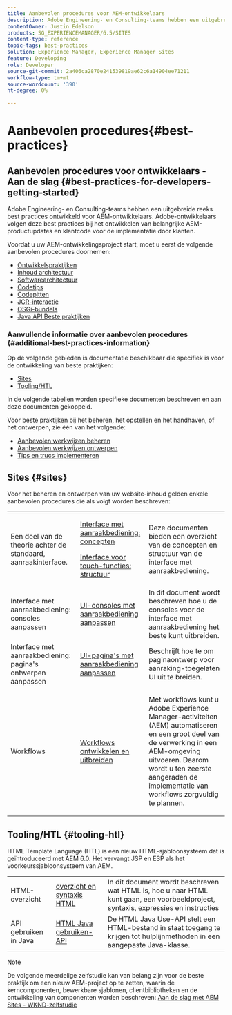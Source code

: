 ```yaml
---
title: Aanbevolen procedures voor AEM-ontwikkelaars
description: Adobe Engineering- en Consulting-teams hebben een uitgebreide reeks best practices ontwikkeld voor AEM-ontwikkelaars.
contentOwner: Justin Edelson
products: SG_EXPERIENCEMANAGER/6.5/SITES
content-type: reference
topic-tags: best-practices
solution: Experience Manager, Experience Manager Sites
feature: Developing
role: Developer
source-git-commit: 2a406ca2870e241539819ae62c6a14904ee71211
workflow-type: tm+mt
source-wordcount: '390'
ht-degree: 0%

---
```


# Aanbevolen procedures{#best-practices}

## Aanbevolen procedures voor ontwikkelaars - Aan de slag {#best-practices-for-developers-getting-started}

Adobe Engineering- en Consulting-teams hebben een uitgebreide reeks best practices ontwikkeld voor AEM-ontwikkelaars. Adobe-ontwikkelaars volgen deze best practices bij het ontwikkelen van belangrijke AEM-productupdates en klantcode voor de implementatie door klanten.

Voordat u uw AEM-ontwikkelingsproject start, moet u eerst de volgende aanbevolen procedures doornemen:

* [Ontwikkelspraktijken](/help/sites-developing/development-practices.md)
* [Inhoud architectuur](/help/sites-developing/content-architecture.md)
* [Softwarearchitectuur](/help/sites-developing/software-architecture.md)
* [Codetips](/help/sites-developing/coding-tips.md)
* [Codepitten](/help/sites-developing/code-pitfalls.md)
* [JCR-interactie](/help/sites-developing/jcr-integration.md)
* [OSGi-bundels](/help/sites-developing/osgi-bundles.md)
* [ Java API Beste praktijken ](https://experienceleague.adobe.com/docs/experience-manager-learn/foundation/development/understand-java-api-best-practices.html)

### Aanvullende informatie over aanbevolen procedures {#additional-best-practices-information}

Op de volgende gebieden is documentatie beschikbaar die specifiek is voor de ontwikkeling van beste praktijken:

* [Sites](#sites)
* [Tooling/HTL](#tooling-htl)

In de volgende tabellen worden specifieke documenten beschreven en aan deze documenten gekoppeld.

Voor beste praktijken bij het beheren, het opstellen en het handhaven, of het ontwerpen, zie één van het volgende:

* [Aanbevolen werkwijzen beheren](/help/sites-administering/administer-best-practices.md)
* [Aanbevolen werkwijzen ontwerpen](/help/sites-authoring/best-practices.md)
* [Tips en trucs implementeren](/help/sites-deploying/best-practices.md)

## Sites {#sites}

Voor het beheren en ontwerpen van uw website-inhoud gelden enkele aanbevolen procedures die als volgt worden beschreven:

<table>
 <tbody>
  <tr>
   <td>Een deel van de theorie achter de standaard, aanraakinterface.</td>
   <td><p><a href="/help/sites-developing/touch-ui-concepts.md">Interface met aanraakbediening: concepten</a></p> <p><a href="/help/sites-developing/touch-ui-structure.md">Interface voor touch-functies: structuur</a></p> </td>
   <td>Deze documenten bieden een overzicht van de concepten en structuur van de interface met aanraakbediening.</td>
  </tr>
  <tr>
   <td>Interface met aanraakbediening: consoles aanpassen </td>
   <td><a href="/help/sites-developing/customizing-consoles-touch.md">UI-consoles met aanraakbediening aanpassen</a></td>
   <td>In dit document wordt beschreven hoe u de consoles voor de interface met aanraakbediening het beste kunt uitbreiden.</td>
  </tr>
  <tr>
   <td>Interface met aanraakbediening: pagina's ontwerpen aanpassen</td>
   <td><a href="/help/sites-developing/customizing-page-authoring-touch.md">UI-pagina's met aanraakbediening aanpassen</a></td>
   <td>Beschrijft hoe te om paginaontwerp voor aanraking-toegelaten UI uit te breiden.</td>
  </tr>
  <tr>
   <td>Workflows</td>
   <td><a href="/help/sites-developing/workflows-best-practices.md">Workflows ontwikkelen en uitbreiden</a></td>
   <td><p>Met workflows kunt u Adobe Experience Manager-activiteiten (AEM) automatiseren en een groot deel van de verwerking in een AEM-omgeving uitvoeren. Daarom wordt u ten zeerste aangeraden de implementatie van workflows zorgvuldig te plannen.</p> </td>
  </tr>
 </tbody>
</table>

## Tooling/HTL {#tooling-htl}

HTML Template Language (HTL) is een nieuw HTML-sjabloonsysteem dat is geïntroduceerd met AEM 6.0. Het vervangt JSP en ESP als het voorkeurssjabloonsysteem van AEM.

|  |  |  |
|---|---|---|
| HTML-overzicht | [ overzicht en syntaxis HTML ](https://experienceleague.adobe.com/docs/experience-manager-htl/content/overview.html) | In dit document wordt beschreven wat HTML is, hoe u naar HTML kunt gaan, een voorbeeldproject, syntaxis, expressies en instructies |
| API gebruiken in Java | [ HTML Java gebruiken-API ](https://helpx.adobe.com/experience-manager/htl/using/use-api.html) | De HTML Java Use-API stelt een HTML-bestand in staat toegang te krijgen tot hulplijnmethoden in een aangepaste Java-klasse. |

>[!NOTE]
>
>De volgende meerdelige zelfstudie kan van belang zijn voor de beste praktijk om een nieuw AEM-project op te zetten, waarin de kerncomponenten, bewerkbare sjablonen, clientbibliotheken en de ontwikkeling van componenten worden beschreven:
>[Aan de slag met AEM Sites - WKND-zelfstudie ](https://helpx.adobe.com/experience-manager/kt/sites/using/getting-started-wknd-tutorial-develop.html)
